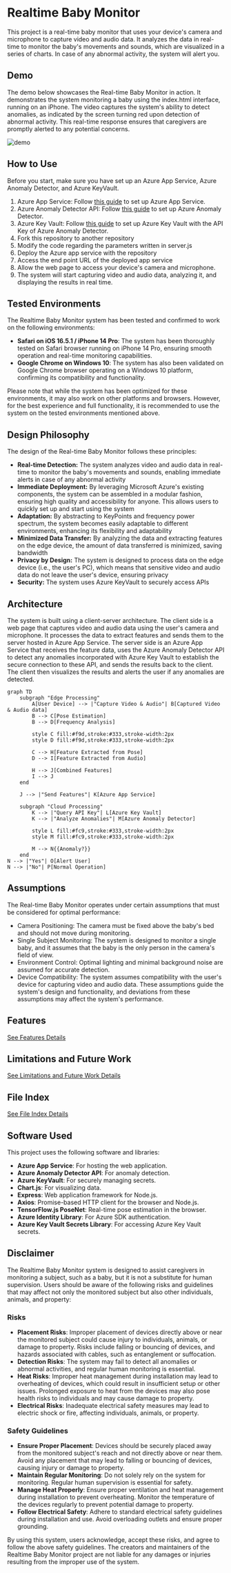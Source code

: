 # Realtime Baby Monitor
This project is a real-time baby monitor that uses your device's camera and microphone to capture video and audio data. It analyzes the data in real-time to monitor the baby's movements and sounds, which are visualized in a series of charts. In case of any abnormal activity, the system will alert you.

## Demo
The demo below showcases the Real-time Baby Monitor in action. It demonstrates the system monitoring a baby using the index.html interface, running on an iPhone. The video captures the system's ability to detect anomalies, as indicated by the screen turning red upon detection of abnormal activity. This real-time response ensures that caregivers are promptly alerted to any potential concerns.

![demo](markdown/baby-monitor-demo.GIF)

## How to Use
Before you start, make sure you have set up an Azure App Service, Azure Anomaly Detector, and Azure KeyVault.

1. Azure App Service: Follow [this guide](https://learn.microsoft.com/en-us/azure/app-service/) to set up Azure App Service.
1. Azure Anomaly Detector API: Follow [this guide](https://docs.microsoft.com/en-us/azure/cognitive-services/anomaly-detector/) to set up Azure Anomaly Detector.
1. Azure Key Vault: Follow [this guide](https://docs.microsoft.com/en-us/azure/key-vault/) to set up Azure Key Vault with the API Key of Azure Anomaly Detector.
1. Fork this repository to another repository
1. Modify the code regarding the parameters written in server.js  
1. Deploy the Azure app service with the repository
1. Access the end point URL of the deployed app service
1. Allow the web page to access your device's camera and microphone.
1. The system will start capturing video and audio data, analyzing it, and displaying the results in real time.

## Tested Environments
The Realtime Baby Monitor system has been tested and confirmed to work on the following environments:
- **Safari on iOS 16.5.1 / iPhone 14 Pro**: The system has been thoroughly tested on Safari browser running on iPhone 14 Pro, ensuring smooth operation and real-time monitoring capabilities.
- **Google Chrome on Windows 10**: The system has also been validated on Google Chrome browser operating on a Windows 10 platform, confirming its compatibility and functionality.

Please note that while the system has been optimized for these environments, it may also work on other platforms and browsers. However, for the best experience and full functionality, it is recommended to use the system on the tested environments mentioned above.

## Design Philosophy
The design of the Real-time Baby Monitor follows these principles:
- **Real-time Detection:** The system analyzes video and audio data in real-time to monitor the baby's movements and sounds, enabling immediate alerts in case of any abnormal activity
- **Immediate Deployment:** By leveraging Microsoft Azure's existing components, the system can be assembled in a modular fashion, ensuring high quality and accessibility for anyone. This allows users to quickly set up and start using the system
- **Adaptation:** By abstracting to KeyPoints and frequency power spectrum, the system becomes easily adaptable to different environments, enhancing its flexibility and adaptability
- **Minimized Data Transfer:** By analyzing the data and extracting features on the edge device, the amount of data transferred is minimized, saving bandwidth
- **Privacy by Design:** The system is designed to process data on the edge device (i.e., the user's PC), which means that sensitive video and audio data do not leave the user's device, ensuring privacy
- **Security:** The system uses Azure KeyVault to securely access APIs

## Architecture
The system is built using a client-server architecture. The client side is a web page that captures video and audio data using the user's camera and microphone. It processes the data to extract features and sends them to the server hosted in Azure App Service. The server side is an Azure App Service that receives the feature data, uses the Azure Anomaly Detector API to detect any anomalies incorporated with Azure Key Vault to establish the secure connection to these API, and sends the results back to the client. The client then visualizes the results and alerts the user if any anomalies are detected.

```mermaid
graph TD
    subgraph "Edge Processing"
        A[User Device] --> |"Capture Video & Audio"| B[Captured Video & Audio data]
        B --> C[Pose Estimation]
        B --> D[Frequency Analysis]
        
        style C fill:#f9d,stroke:#333,stroke-width:2px
        style D fill:#f9d,stroke:#333,stroke-width:2px
        
        C --> H[Feature Extracted from Pose]
        D --> I[Feature Extracted from Audio]
        
        H --> J[Combined Features]
        I --> J
    end
    
    J --> |"Send Features"| K[Azure App Service]
    
    subgraph "Cloud Processing"
        K --> |"Query API Key"| L[Azure Key Vault]
        K --> |"Analyze Anomalies"| M[Azure Anomaly Detector]
        
        style L fill:#fc9,stroke:#333,stroke-width:2px
        style M fill:#fc9,stroke:#333,stroke-width:2px
        
        M --> N{{Anomaly?}}
    end
N --> |"Yes"| O[Alert User]
N --> |"No"| P[Normal Operation]

```

## Assumptions
The Real-time Baby Monitor operates under certain assumptions that must be considered for optimal performance:

- Camera Positioning: The camera must be fixed above the baby's bed and should not move during monitoring.
- Single Subject Monitoring: The system is designed to monitor a single baby, and it assumes that the baby is the only person in the camera's field of view.
- Environment Control: Optimal lighting and minimal background noise are assumed for accurate detection.
- Device Compatibility: The system assumes compatibility with the user's device for capturing video and audio data.
These assumptions guide the system's design and functionality, and deviations from these assumptions may affect the system's performance.

## Features
[See Features Details](markdown/feature_list.md)

## Limitations and Future Work
[See Limitations and Future Work Details](markdown/limitations_future_work.md)

## File Index
[See File Index Details](markdown/file_index.md)

## Software Used
This project uses the following software and libraries:
- **Azure App Service**: For hosting the web application.
- **Azure Anomaly Detector API**: For anomaly detection.
- **Azure KeyVault**: For securely managing secrets.
- **Chart.js**: For visualizing data.
- **Express**: Web application framework for Node.js.
- **Axios**: Promise-based HTTP client for the browser and Node.js.
- **TensorFlow.js PoseNet**: Real-time pose estimation in the browser.
- **Azure Identity Library**: For Azure SDK authentication.
- **Azure Key Vault Secrets Library**: For accessing Azure Key Vault secrets.


## Disclaimer

The Realtime Baby Monitor system is designed to assist caregivers in monitoring a subject, such as a baby, but it is not a substitute for human supervision. Users should be aware of the following risks and guidelines that may affect not only the monitored subject but also other individuals, animals, and property:

### Risks

- **Placement Risks**: Improper placement of devices directly above or near the monitored subject could cause injury to individuals, animals, or damage to property. Risks include falling or bouncing of devices, and hazards associated with cables, such as entanglement or suffocation.
- **Detection Risks**: The system may fail to detect all anomalies or abnormal activities, and regular human monitoring is essential.
- **Heat Risks**: Improper heat management during installation may lead to overheating of devices, which could result in insufficient setup or other issues. Prolonged exposure to heat from the devices may also pose health risks to individuals and may cause damage to property.
- **Electrical Risks**: Inadequate electrical safety measures may lead to electric shock or fire, affecting individuals, animals, or property.

### Safety Guidelines

- **Ensure Proper Placement**: Devices should be securely placed away from the monitored subject's reach and not directly above or near them. Avoid any placement that may lead to falling or bouncing of devices, causing injury or damage to property.
- **Maintain Regular Monitoring**: Do not solely rely on the system for monitoring. Regular human supervision is essential for safety.
- **Manage Heat Properly**: Ensure proper ventilation and heat management during installation to prevent overheating. Monitor the temperature of the devices regularly to prevent potential damage to property.
- **Follow Electrical Safety**: Adhere to standard electrical safety guidelines during installation and use. Avoid overloading outlets and ensure proper grounding.

By using this system, users acknowledge, accept these risks, and agree to follow the above safety guidelines. The creators and maintainers of the Realtime Baby Monitor project are not liable for any damages or injuries resulting from the improper use of the system.
